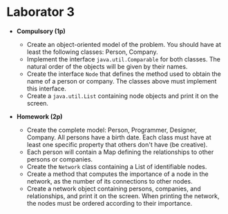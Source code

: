 # Laborator 3

- **Compulsory (1p)**
  - Create an object-oriented model of the problem. You should have at least the following classes: Person, Company.
  - Implement the interface `java.util.Comparable` for both classes. The natural order of the objects will be given by their names.
  - Create the interface `Node` that defines the method used to obtain the name of a person or company. The classes above must implement this interface.
  - Create a `java.util.List` containing node objects and print it on the screen.

- **Homework (2p)**
  - Create the complete model: Person, Programmer, Designer, Company. All persons have a birth date. Each class must have at least one specific property that others don't have (be creative).
  - Each person will contain a Map defining the relationships to other persons or companies.
  - Create the `Network` class containing a List of identifiable nodes.
  - Create a method that computes the importance of a node in the network, as the number of its connections to other nodes.
  - Create a network object containing persons, companies, and relationships, and print it on the screen. When printing the network, the nodes must be ordered according to their importance.

 
